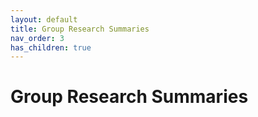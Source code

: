 ```yaml
---
layout: default
title: Group Research Summaries
nav_order: 3
has_children: true
---
```


# Group Research Summaries
